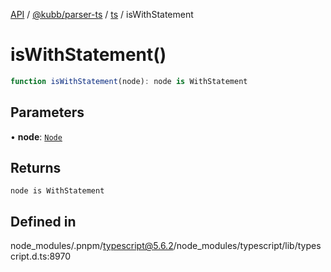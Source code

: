 [API](../../../../../packages.md) / [@kubb/parser-ts](../../../index.md) / [ts](../index.md) / isWithStatement

# isWithStatement()

```ts
function isWithStatement(node): node is WithStatement
```

## Parameters

• **node**: [`Node`](../interfaces/Node.md)

## Returns

`node is WithStatement`

## Defined in

node\_modules/.pnpm/typescript@5.6.2/node\_modules/typescript/lib/typescript.d.ts:8970
